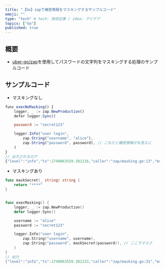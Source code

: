 ```yaml
---
title: "【Go】zapで機密情報をマスキングするサンプルコード"
emoji: ""
type: "tech" # tech: 技術記事 / idea: アイデア
topics: ["Go"]
published: true
---
```


## 概要

- [uber-go/zap](https://github.com/uber-go/zap)を使用してパスワードの文字列をマスキングする処理のサンプルコード

## サンプルコード

- マスキングなし

```javascript
func execNoMasking() {
	logger, _ := zap.NewProduction()
	defer logger.Sync()

	password := "secret123"

	logger.Info("user login",
		zap.String("username", "alice"),
		zap.String("password", password), // これだと機密情報が丸見えに
	)
}
// 出力されるログ
{"level":"info","ts":1748063559.381116,"caller":"zap/masking.go:13","msg":"user login","username":"alice","password":"secret123"}
```

- マスキングあり

```go
func maskSecret(_ string) string {
	return "****"
}


func execMasking() {
	logger, _ := zap.NewProduction()
	defer logger.Sync()

	username := "alice"
	password := "secret123"

	logger.Info("user login",
		zap.String("username", username),
		zap.String("password", maskSecret(password)), // ここでマスク
	)
}
// 出力
{"level":"info","ts":1748063559.381233,"caller":"zap/masking.go:31","msg":"user login","username":"alice","password":"****"}
```


